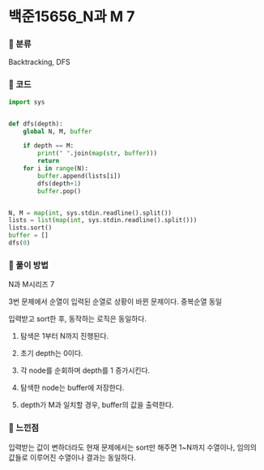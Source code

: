 # 백준15656\_N과 M 7

### &#127822; 분류

Backtracking, DFS

### &#127822; 코드

```python
import sys


def dfs(depth):
    global N, M, buffer

    if depth == M:
        print(" ".join(map(str, buffer)))
        return
    for i in range(N):
        buffer.append(lists[i])
        dfs(depth+1)
        buffer.pop()


N, M = map(int, sys.stdin.readline().split())
lists = list(map(int, sys.stdin.readline().split()))
lists.sort()
buffer = []
dfs(0)


```

### &#127822; 풀이 방법

N과 M시리즈 7

3번 문제에서 순열이 입력된 순열로 상황이 바뀐 문제이다. 중복순열 동일

입력받고 sort한 후, 동작하는 로직은 동일하다.

1. 탐색은 1부터 N까지 진행된다.

2. 초기 depth는 0이다.
    
3. 각 node를 순회하며 depth를 1 증가시킨다.

4. 탐색한 node는 buffer에 저장한다.

5. depth가 M과 일치할 경우, buffer의 값을 출력한다.

### &#127822; 느낀점

입력받는 값이 변하더라도 현재 문제에서는 sort만 해주면 1~N까지 수열이나, 임의의 값들로 이루어진 수열이나 결과는 동일하다.